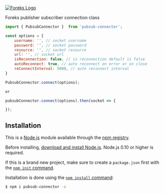 [![Foreks Logo](https://www.foreks.com/i/logo.png)](http://foreks.com/)

  Foreks publisher subscriber connection class

```js
import { PubsubConnector }  from 'pubsub-connector';

const options = {
    username: '', // socket username
    password: '', // socket password
    resource: '', // socket resource
    url: '', // socket url
    isReconnection: false, // is reconnection default is false
    autoReconnect: true, // auto reconnect on error or on close 
    reConnectInterval: 5000, // auto reconnect interval
}

PubsubConnector.connect(options);

or 

pubsubConnector.connect(options).then(socket => {

});

```

## Installation

This is a [Node.js](https://nodejs.org/en/) module available through the
[npm registry](https://www.npmjs.com/).

Before installing, [download and install Node.js](https://nodejs.org/en/download/).
Node.js 0.10 or higher is required.

If this is a brand new project, make sure to create a `package.json` first with
the [`npm init` command](https://docs.npmjs.com/creating-a-package-json-file).

Installation is done using the
[`npm install` command](https://docs.npmjs.com/getting-started/installing-npm-packages-locally):

```bash
$ npm i pubsub-connector -s
```
